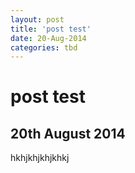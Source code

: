 ```yaml
---
layout: post
title: 'post test'
date: 20-Aug-2014
categories: tbd
---
```


# post test

## 20th August 2014

hkhjkhjkhjkhkj
